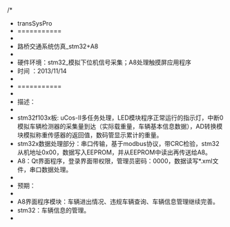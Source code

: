 ﻿/*
 * transSysPro
 * ===========
 * 
 * 路桥交通系统仿真_stm32+A8
 * 
 * 硬件环境：stm32_模拟下位机信号采集；A8处理触摸屏应用程序
 * 时间    ：2013/11/14
 * 
 * ===========
 * 
 * 描述：
 * 
 * stm32f103x板: uCos-II多任务处理，LED模块程序正常运行的指示灯，中断0模拟车辆检测器的采集量到达（实际载重量，车辆基本信息数据），AD转换模块模拟称重传感器的返回值，数码管显示累计的重量。
 * stm32x数据处理部分：串口传输，基于modbus协议，带CRC检验，stm32从机地址0x00，数据写入EEPROM，并从EEPROM中读出再传送给A8。
 * A8：Qt界面程序，登录界面带权限，管理员密码：0000，数据读写*.xml文件，串口数据处理。
 *
 * 预期：
 *  
 * A8界面程序模块：车辆进出情况、违规车辆查询、车辆信息管理继续完善。
 * stm32：车辆信息的管理。
 * 

